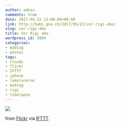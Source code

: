 ```yaml
---
author: admin
comments: true
date: 2017-05-22 13:08:09+00:00
link: http://habi.gna.ch/2017/05/22/vor-rigi-abe/
slug: vor-rigi-abe
title: Vor Rigi abe.
wordpress_id: 5094
categories:
- moblog
- photos
tags:
- clouds
- flickr
- IFTTT
- iphone
- lakelucerne
- moblog
- rigi
- timelapse
---
```


![](http://ift.tt/2rKBipy)  

  

from [Flickr](http://flic.kr/p/UZo5Bj) via [IFTTT](http://ift.tt/1c4nCfM).
